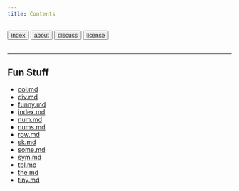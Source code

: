 ```yaml
---
title: Contents
---
```

<button class="button button1"><a href="/fun/index">index</a></button>   <button class="button button2"><a href="/fun/ABOUT">about</a></button>   <button class="button button1"><a href="http://github.com/timm/fun/issues">discuss</a></button>    <button class="button button2"><a href="/fun/license">license</a></button> <br>
        <br>


---

## Fun Stuff

- [col.md](col.md)
- [div.md](div.md)
- [funny.md](funny.md)
- [index.md](index.md)
- [num.md](num.md)
- [nums.md](nums.md)
- [row.md](row.md)
- [sk.md](sk.md)
- [some.md](some.md)
- [sym.md](sym.md)
- [tbl.md](tbl.md)
- [the.md](the.md)
- [tiny.md](tiny.md)

